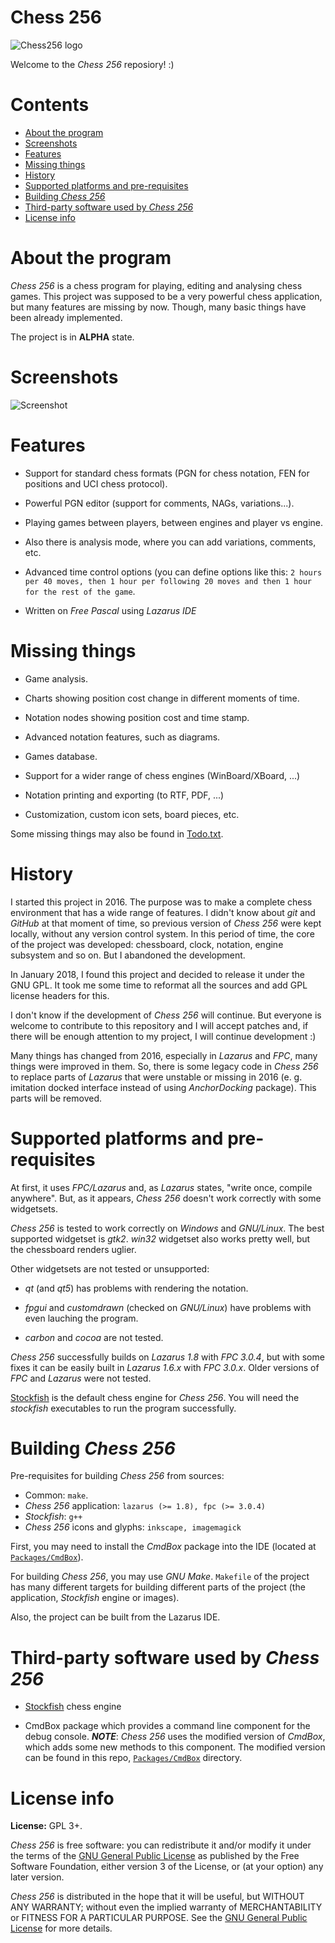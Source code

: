 # Chess 256

![Chess256 logo](https://raw.githubusercontent.com/alex65536/Chess256/master/Images/Icons/Icon72.png)

Welcome to the _Chess 256_ reposiory! :)

# Contents

* [About the program](#about-the-program)
* [Screenshots](#screenshots)
* [Features](#features)
* [Missing things](#missing-things)
* [History](#history)
* [Supported platforms and pre-requisites](#supported-platforms-and-pre-requisites)
* [Building _Chess 256_](#building-chess-256)
* [Third-party software used by _Chess 256_](#third-party-software-used-by-chess-256)
* [License info](#license-info)

# About the program

_Chess 256_ is a chess program for playing, editing and analysing chess games. This project was supposed to be a very powerful chess application, but many features are missing by now. Though, many basic things have been already implemented.

The project is in **ALPHA** state.

# Screenshots

![Screenshot](https://raw.githubusercontent.com/alex65536/Chess256/master/Screenshot.png)

# Features

* Support for standard chess formats (PGN for chess notation, FEN for positions and UCI chess protocol).

* Powerful PGN editor (support for comments, NAGs, variations...).

* Playing games between players, between engines and player vs engine.

* Also there is analysis mode, where you can add variations, comments, etc.

* Advanced time control options (you can define options like this: `2 hours per 40 moves, then 1 hour per following 20 moves and then 1 hour for the rest of the game`.

* Written on _Free Pascal_ using _Lazarus IDE_

# Missing things

* Game analysis.

* Charts showing position cost change in different moments of time.

* Notation nodes showing position cost and time stamp.

* Advanced notation features, such as diagrams.

* Games database.

* Support for a wider range of chess engines (WinBoard/XBoard, ...)

* Notation printing and exporting (to RTF, PDF, ...)

* Customization, custom icon sets, board pieces, etc.

Some missing things may also be found in [Todo.txt](https://github.com/alex65536/Chess256/blob/master/Todo.txt).

# History

I started this project in 2016. The purpose was to make a complete chess environment that has a wide range of features. I didn't know about _git_ and _GitHub_ at that moment of time, so previous version of _Chess 256_ were kept locally, without any version control system. In this period of time, the core of the project was developed: chessboard, clock, notation, engine subsystem and so on. But I abandoned the development.

In January 2018, I found this project and decided to release it under the GNU GPL. It took me some time to reformat all the sources and add GPL license headers for this.

I don't know if the development of _Chess 256_ will continue. But everyone is welcome to contribute to this repository and I will accept patches and, if there will be enough attention to my project, I will continue development :)

Many things has changed from 2016, especially in _Lazarus_ and _FPC_, many things were improved in them. So, there is some legacy code in _Chess 256_ to replace parts of _Lazarus_ that were unstable or missing in 2016 (e. g. imitation docked interface instead of using _AnchorDocking_ package). This parts will be removed.

# Supported platforms and pre-requisites

At first, it uses _FPC/Lazarus_ and, as _Lazarus_ states, "write once, compile anywhere". But, as it appears, _Chess 256_ doesn't work correctly with some widgetsets.

_Chess 256_ is tested to work correctly on _Windows_ and _GNU/Linux_. The best supported widgetset is _gtk2_. _win32_ widgetset also works pretty well, but the chessboard renders uglier.

Other widgetsets are not tested or unsupported:

* _qt_ (and _qt5_) has problems with rendering the notation.

* _fpgui_ and _customdrawn_ (checked on _GNU/Linux_) have problems with even lauching the program.

* _carbon_ and _cocoa_ are not tested.

_Chess 256_ successfully builds on _Lazarus 1.8_ with _FPC 3.0.4_, but with some fixes it can be easily built in _Lazarus 1.6.x_ with _FPC 3.0.x_. Older versions of _FPC_ and _Lazarus_ were not tested. 

[Stockfish](https://stockfishchess.org) is the default chess engine for _Chess 256_. You will need the _stockfish_ executables to run the program successfully.

# Building _Chess 256_

Pre-requisites for building _Chess 256_ from sources:

* Common: `make`.
* _Chess 256_ application: `lazarus (>= 1.8), fpc (>= 3.0.4)`
* _Stockfish_: `g++`
* _Chess 256_ icons and glyphs: `inkscape, imagemagick`

First, you may need to install the _CmdBox_ package into the IDE (located at [`Packages/CmdBox`](https://github.com/alex65536/Chess256/tree/master/Packages/CmdBox)).

For building _Chess 256_, you may use _GNU Make_. `Makefile` of the project has many different targets for building different parts of the project (the application, _Stockfish_ engine or images).

Also, the project can be built from the Lazarus IDE.

# Third-party software used by _Chess 256_

* [Stockfish](https://stockfishchess.org) chess engine

* CmdBox package which provides a command line component for the debug console. _**NOTE**_: _Chess 256_ uses the modified version of _CmdBox_, which adds some new methods to this component. The modified version can be found in this repo, [`Packages/CmdBox`](https://github.com/alex65536/Chess256/tree/master/Packages/CmdBox) directory.

# License info

**License:** GPL 3+.

_Chess 256_ is free software: you can redistribute it and/or modify it under the terms of the [GNU General Public License](https://www.gnu.org/licenses/gpl.html) as published by the Free Software Foundation, either version 3 of the License, or (at your option) any later version.

_Chess 256_ is distributed in the hope that it will be useful, but WITHOUT ANY WARRANTY; without even the implied warranty of
MERCHANTABILITY or FITNESS FOR A PARTICULAR PURPOSE. See the [GNU General Public License](https://www.gnu.org/licenses/gpl.html) for more details.
